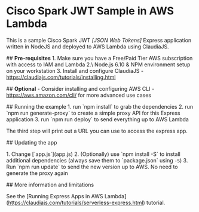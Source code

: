 # Cisco Spark JWT Sample in AWS Lambda

This is a sample Cisco Spark JWT _[JSON Web Tokens]_ Express application written in NodeJS and deployed to AWS Lambda using ClaudiaJS.

\## **Pre-requisites**
1\. Make sure you have a Free/Paid Tier AWS subscription with access to IAM and Lambda
2.\ Node.js 6.10 & NPM environment setup on your workstation
3\. Install and configure ClaudiaJS - https://claudiajs.com/tutorials/installing.html

\## **Optional** - Consider installing and configuring AWS CLI - https://aws.amazon.com/cli/ for more advanced use cases

\## Running the example
1\. run \`npm install\` to grab the dependencies
2\. run \`npm run generate-proxy\` to create a simple proxy API for this Express application
3\. run \`npm run deploy\` to send everything up to AWS Lambda

The third step will print out a URL you can use to access the express app.

\## Updating the app

1\. Change \[\`app.js\`\](app.js)
2\. (Optionally) use \`npm install <PACKAGE NAME> -S\` to install additional dependencies (always save them to \`package.json\` using `-S`)
3\. Run \`npm run update\` to send the new version up to AWS. No need to generate the proxy again

\## More information and limitations

See the \[Running Express Apps in AWS Lambda\](https://claudiajs.com/tutorials/serverless-express.html) tutorial.

